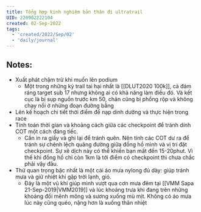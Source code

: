 ```yaml
---
title: Tổng hợp kinh nghiệm bản thân đi ultratrail
UID: 220902222104
created: 02-Sep-2022
tags:
  - 'created/2022/Sep/02'
  - 'daily/journal'
---
```

## Notes:
- Xuất phát chậm trừ khi muốn lên podium
	- Một trong những kỳ trail tai hại nhất là [[DLUT2020 100k]], cả đám ráng target sub 17 nhưng không ai có khả năng làm điều đó. Và kết cục là bị sụp nguồn trước km 50, chân cũng bị phồng rộp và không chạy nổi ở những đoạn đường bằng
- Lên kế hoạch chi tiết thời điểm để nạp dinh dưỡng và thực hiện trong race
- Tính toán thời gian và khoảng cách giữa các checkpoint để tránh dính COT một cách đáng tiếc.
	- Cần in ra giấy và ghi lại để tránh quên. Nên tính các COT dư ra để tránh sự chênh lệch quãng đường giữa đồng hồ mình và vị trí đặt checkpoint. Sự xê dịch này có thể khiến bạn mất đến 15-20phut. Vì thế khi đồng hồ chỉ còn 1km là tới điểm có checkpoint thì chưa chắc phải vậy đâu.
- Thứ quan trọng bậc nhất là một cái áo mưa nylong đủ dày: giúp tránh mưa và giữ nhiệt khi gặp trời lạnh, gió.
	- Đây là một vũ khí giúp mình vượt qua cơn mưa đêm tại [[VMM Sapa 21-Sep-2019|VMM2019]] và lúc khoảng trưa khi đang trên những khoảng đồi mênh mông và sương xuống mù mịt. Không có áo mưa lúc này cũng quéo, nặng hơn là xuống thân nhiệt
